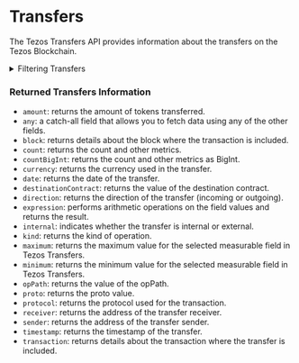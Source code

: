 # Transfers

The Tezos Transfers API provides information about the transfers on the Tezos Blockchain.

<details>

<summary>Filtering Transfers</summary>

You can filter transfers using the following fields:

- `amount`: filter by the amount of tokens transferred.
- `any`: A cathc-all filter that applies OR logic and can be used with other fields.
- `block`: filter by the block where the transaction is included.
- `blockHash`: filter by the hash of a specific block.
- `date`: filter by the date of the transfer.
- `destinationContract`: filter by the value of the destination contract.
- `direction`: filter by the direction of transfers (incoming or outgoing).
- `internal`: filter by whether the transfer is internal or external.
- `kind`: filter by the kind of operation.
- `opPath`: filter by the value of the opPath.
- `options`: filter data by ordering, sorting, and constraining.
- `proto`: filter by the proto value.
- `protocol`: filter by the protocol used for the transaction.
- `receiver`: filter by the address of the transfer receiver.
- `sender`: filter by the address of the transfer sender.
- `time`: filter by the time of the transfer.
- `transactionHash`: filter by the hash of the transaction.
- `transactionSource`: filter by the source of the transaction.

</details>

### Returned Transfers Information

- `amount`: returns the amount of tokens transferred.
- `any`: a catch-all field that allows you to fetch data using any of the other fields.
- `block`: returns details about the block where the transaction is included.
- `count`: returns the count and other metrics.
- `countBigInt`: returns the count and other metrics as BigInt.
- `currency`: returns the currency used in the transfer.
- `date`: returns the date of the transfer.
- `destinationContract`: returns the value of the destination contract.
- `direction`: returns the direction of the transfer (incoming or outgoing).
- `expression`: performs arithmetic operations on the field values and returns the result.
- `internal`: indicates whether the transfer is internal or external.
- `kind`: returns the kind of operation.
- `maximum`: returns the maximum value for the selected measurable field in Tezos Transfers.
- `minimum`: returns the minimum value for the selected measurable field in Tezos Transfers.
- `opPath`: returns the value of the opPath.
- `proto`: returns the proto value.
- `protocol`: returns the protocol used for the transaction.
- `receiver`: returns the address of the transfer receiver.
- `sender`: returns the address of the transfer sender.
- `timestamp`: returns the timestamp of the transfer.
- `transaction`: returns details about the transaction where the transfer is included.